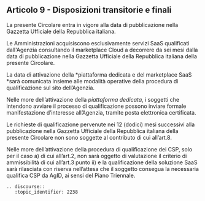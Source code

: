## Articolo 9 - Disposizioni transitorie e finali

La presente Circolare entra in vigore alla data di pubblicazione nella Gazzetta
Ufficiale della Repubblica italiana.

Le Amministrazioni acquisiscono esclusivamente servizi SaaS  qualificati
dall'Agenzia consultando il marketplace Cloud a decorrere da sei mesi dalla data di pubblicazione nella Gazzetta
Ufficiale della Repubblica italiana della presente Circolare.

La data di attivazione della *piattaforma dedicata e del marketplace SaaS *sarà
comunicata insieme alle modalità operative della procedura di qualificazione
sul sito dell’Agenzia.

Nelle more dell’attivazione della *piattaforma dedicata*, i soggetti che
intendono avviare il processo di qualificazione possono inviare formale
manifestazione d’interesse all’Agenzia, tramite posta elettronica certificata.

Le richieste di qualificazione pervenute nei 12 (dodici) mesi successivi alla
pubblicazione nella Gazzetta Ufficiale della Repubblica italiana della presente
Circolare non sono soggette al contributo di cui all’art.8.

Nelle more dell’attivazione della procedura di qualificazione dei CSP, solo per
il caso a) di cui all’art.2, non sarà oggetto di valutazione il criterio di
ammissibilità di cui all’art.3 punto ii) e la qualificazione della soluzione
SaaS sarà rilasciata con riserva nell’attesa che il soggetto consegua la
necessaria qualifica CSP da AgID, ai sensi del Piano Triennale.

```eval_rst
.. discourse::
   :topic_identifier: 2238
```
